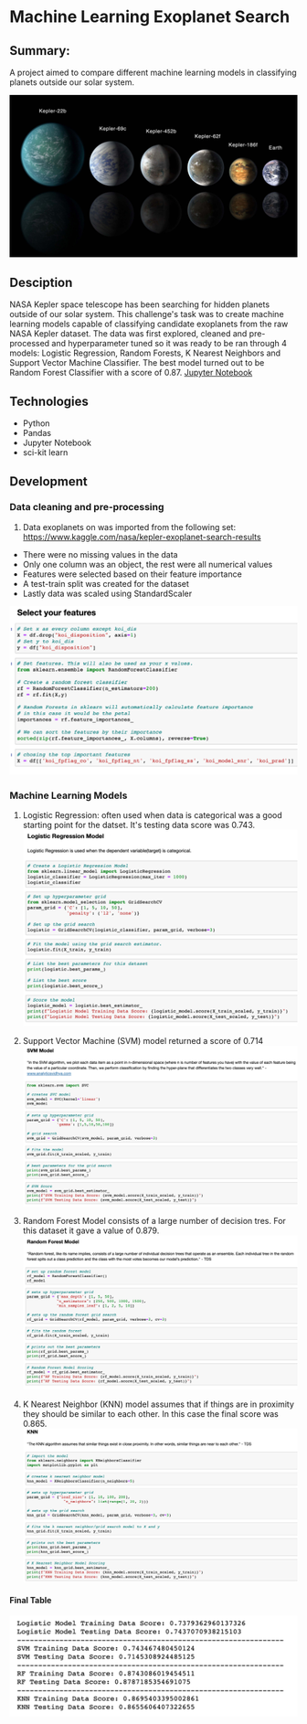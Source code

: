 # Machine Learning Exoplanet Search

## Summary: 
A project aimed to compare different machine learning models in classifying planets outside our solar system. 


![](images/exoplanets.jpg)

## Desciption
NASA Kepler space telescope has been searching for hidden planets outside of our solar system. This challenge's task was to create machine learning models capable of classifying candidate exoplanets from the raw NASA Kepler dataset. The data was first explored, cleaned and pre-processed and hyperparameter tuned so it was ready to be ran through 4 models: Logistic Regression, Random Forests, K Nearest Neighbors and Support Vector Machine Classifier. The best model turned out to be Random Forest Classifier with a score of 0.87. [Jupyter Notebook](https://nbviewer.jupyter.org/github/kasiakalemba/Machine-Learning-Basic-Skills/blob/master/exoplanet_models.ipynb)

## Technologies 
* Python
* Pandas
* Jupyter Notebook
* sci-kit learn

## Development 
### Data cleaning and pre-processing
1. Data exoplanets on was imported from the following set: https://www.kaggle.com/nasa/kepler-exoplanet-search-results
  * There were no missing values in the data 
  * Only one column was an object, the rest were all numerical values 
  * Features were selected based on their feature importance 
  * A test-train split was created for the dataset
  * Lastly data was scaled using StandardScaler

![](images/prep.png)

  
### Machine Learning Models 
1. Logistic Regression: often used when data is categorical was a good starting point for the datset. It's testing data score was 0.743.
![](images/logistic.png)

2. Support Vector Machine (SVM) model returned a score of 0.714
![](images/svm.png)

3. Random Forest Model consists of a large number of decision tres. For this dataset it gave a value of 0.879. 
![](images/rf.png)

4. K Nearest Neighbor (KNN) model assumes that if things are in proximity they should be similar to each other. In this case the final score was 0.865. 
![](images/knn.png)

#### Final Table 
![](images/summary.png)































